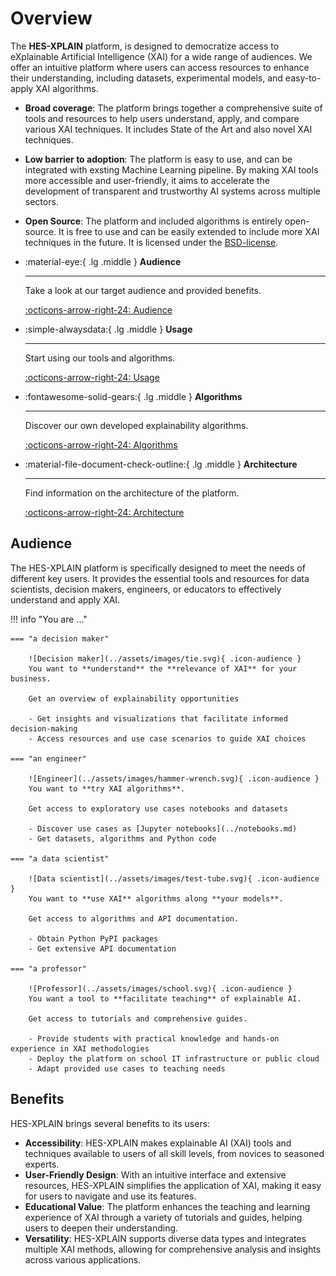 # Overview

The **HES-XPLAIN** platform, is designed to democratize access to eXplainable Artificial Intelligence (XAI) for a wide range of audiences. We offer an intuitive platform where users can access resources to enhance their understanding, including datasets, experimental models, and easy-to-apply XAI algorithms.

- **Broad coverage**: The platform brings together a comprehensive suite of tools and resources to help users understand, apply, and compare various XAI techniques. It includes State of the Art and also novel XAI techniques.


- **Low barrier to adoption**: The platform is easy to use, and can be integrated with exsting Machine Learning pipeline. By making XAI tools more accessible and user-friendly, it aims to accelerate the development of transparent and trustworthy AI systems across multiple sectors.


- **Open Source**: The platform and included algorithms is entirely open-source. It is free to use and can be easily extended to include more XAI techniques in the future. It is licensed under the [BSD-license](../documentation/license.md).

<div class="grid cards" markdown>

-   :material-eye:{ .lg .middle } **Audience**

    ---

    Take a look at our target audience and provided benefits.

    [:octicons-arrow-right-24: Audience](#audience)

-   :simple-alwaysdata:{ .lg .middle } **Usage**

    ---

    Start using our tools and algorithms.

    [:octicons-arrow-right-24: Usage](usage.md)

-   :fontawesome-solid-gears:{ .lg .middle } **Algorithms**

    ---

    Discover our own developed explainability algorithms.

    [:octicons-arrow-right-24: Algorithms](algos.md)

-   :material-file-document-check-outline:{ .lg .middle } **Architecture**

    ---

    Find information on the architecture of the platform.

    [:octicons-arrow-right-24: Architecture](usage.md#full-achitecture)

</div>


## Audience

The HES-XPLAIN platform is specifically designed to meet the needs of different key users. It provides the essential tools and resources for data scientists, decision makers, engineers, or educators to effectively understand and apply XAI.


!!! info "You are ..."

    === "a decision maker"

        ![Decision maker](../assets/images/tie.svg){ .icon-audience }
        You want to **understand** the **relevance of XAI** for your business.

        Get an overview of explainability opportunities

        - Get insights and visualizations that facilitate informed decision-making
        - Access resources and use case scenarios to guide XAI choices

    === "an engineer"

        ![Engineer](../assets/images/hammer-wrench.svg){ .icon-audience }
        You want to **try XAI algorithms**.

        Get access to exploratory use cases notebooks and datasets

        - Discover use cases as [Jupyter notebooks](../notebooks.md)
        - Get datasets, algorithms and Python code

    === "a data scientist"

        ![Data scientist](../assets/images/test-tube.svg){ .icon-audience }
        You want to **use XAI** algorithms along **your models**.

        Get access to algorithms and API documentation.

        - Obtain Python PyPI packages
        - Get extensive API documentation

    === "a professor"

        ![Professor](../assets/images/school.svg){ .icon-audience }
        You want a tool to **facilitate teaching** of explainable AI.

        Get access to tutorials and comprehensive guides.

        - Provide students with practical knowledge and hands-on experience in XAI methodologies
        - Deploy the platform on school IT infrastructure or public cloud
        - Adapt provided use cases to teaching needs

## Benefits

HES-XPLAIN brings several benefits to its users:

- **Accessibility**: HES-XPLAIN makes explainable AI (XAI) tools and techniques available to users of all skill levels, from novices to seasoned experts.
- **User-Friendly Design**: With an intuitive interface and extensive resources, HES-XPLAIN simplifies the application of XAI, making it easy for users to navigate and use its features.
- **Educational Value**: The platform enhances the teaching and learning experience of XAI through a variety of tutorials and guides, helping users to deepen their understanding.
- **Versatility**: HES-XPLAIN supports diverse data types and integrates multiple XAI methods, allowing for comprehensive analysis and insights across various applications.

